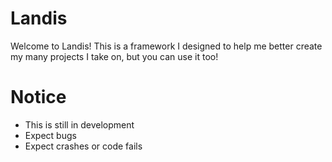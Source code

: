 # Landis
Welcome to Landis! This is a framework I designed to help me better create my many projects I take on, but you can use it too!

# Notice
* This is still in development
* Expect bugs
* Expect crashes or code fails
